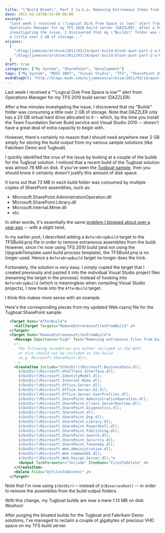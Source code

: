 ```yaml
---
title: "\"Build Bloat\", Part 2 (a.k.a. Removing Extraneous Items from SharePoint Visual Studio Projects)"
date: 2011-03-14T06:54:00-06:00
excerpt:
  "Last week I received a \"Logical Disk Free Space is low\" alert from
  Operations Manager for my TFS 2010 build server (DAZZLER). After a few minutes
  investigating the issue, I discovered that my \"Builds\" folder was consuming
  a little over 2 GB of storage..."
aliases:
  [
    "/blog/jjameson/archive/2011/03/13/quot-build-bloat-quot-part-2-a-k-a-removing-extraneous-items-from-sharepoint-visual-studio-projects.aspx",
    "/blog/jjameson/archive/2011/03/14/quot-build-bloat-quot-part-2-a-k-a-removing-extraneous-items-from-sharepoint-visual-studio-projects.aspx",
  ]
draft: true
categories: ["My System", "SharePoint", "Development"]
tags: ["My System", "MOSS 2007", "Visual Studio", "TFS", "SharePoint 2010"]
msdnBlogUrl: "http://blogs.msdn.com/b/jjameson/archive/2011/03/14/quot-build-bloat-quot-part-2-a-k-a-removing-extraneous-items-from-sharepoint-visual-studio-projects.aspx"
---
```


Last week I received a <q class="directQuote">"Logical Disk Free Space is
low"</q> alert from Operations Manager for my TFS 2010 build server (DAZZLER).

After a few minutes investigating the issue, I discovered that my "Builds"
folder was consuming a little over 2 GB of storage. Note that DAZZLER only has a
23 GB virtual hard drive allocated to it -- which, by the time you install the
Team Foundation Server Build service and Visual Studio 2010 -- doesn't have a
great deal of extra capacity to begin with.

However, there's certainly no reason that I should need anywhere near 2 GB
simply for storing the build output from my various sample solutions (like
Fabrikam Demo and Tugboat).

I quickly identified the crux of the issue by looking at a couple of the builds
for the Tugboat solution. I noticed that a recent build of the Tugboat solution
was almost 76 MB on disk. If you've seen the
[Tugboat sample](/blog/jjameson/tags/Tugboat/), then you should know it
certainly doesn't justify this amount of disk space.

It turns out that 73 MB in each build folder was consumed by multiple copies of
SharePoint assemblies, such as:

- Microsoft.SharePoint.AdministrationOperation.dll
- Microsoft.SharePoint.Library.dll
- Microsoft.Internal.Mime.dll
- etc.

In other words, it's essentially the same
[problem I blogged about over a year ago](/blog/jjameson/2010/01/12/build-bloat-and-removing-extraneous-items-from-tfs-builds)
-- with a slight twist.

In my earlier post, I described adding a `BeforeDropBuild` target to the
TFSBuild.proj file in order to remove extraneous assemblies from the build.
However, since I'm now using TFS 2010 build (and not using the
UpgradeTemplate.xaml build process template), the TFSBuild.proj is no longer
used. Hence a `BeforeDropBuild` target no longer does the trick.

Fortunately, the solution is very easy. I simply copied the target that I
created previously and pasted it into the individual Visual Studio project files
(renaming the target in the process). Instead of hooking into `BeforeDropBuild`
(which is meaningless when compiling Visual Studio projects), I now hook into
the `AfterBuild` target.

I think this makes more sense with an example.

Here's the corresponding pieces from my updated Web.csproj file for the Tugboat
SharePoint sample:

```XML
  <Target Name="AfterBuild">
    <CallTarget Targets="RemoveExtraneousFilesFromBuild" />
  </Target>
  <Target Name="RemoveExtraneousFilesFromBuild">
    <Message Importance="high" Text="Removing extraneous files from build output ($(OutDir))..." />
    <!--
      The following assemblies are either included in the WSPs
      or else should not be included in the build
      (e.g. Microsoft.SharePoint.dll).
    -->
    <CreateItem Include="$(OutDir)\Microsoft.BusinessData.dll;
      $(OutDir)\Microsoft.HtmlTrans.Interface.dll;
      $(OutDir)\Microsoft.IdentityModel.dll;
      $(OutDir)\Microsoft.Internal.Mime.dll;
      $(OutDir)\Microsoft.Office.Server.dll;
      $(OutDir)\Microsoft.Office.Server.UI.dll;
      $(OutDir)\Microsoft.Office.Server.UserProfiles.dll;
      $(OutDir)\Microsoft.SharePoint.AdministrationOperation.dll;
      $(OutDir)\Microsoft.SharePoint.Client.ServerRuntime.dll;
      $(OutDir)\Microsoft.SharePoint.Diagnostics.dll;
      $(OutDir)\Microsoft.SharePoint.dll;
      $(OutDir)\Microsoft.SharePoint.Dsp.dll;
      $(OutDir)\Microsoft.SharePoint.Library.dll;
      $(OutDir)\Microsoft.SharePoint.PowerShell.dll;
      $(OutDir)\Microsoft.SharePoint.Publishing.dll;
      $(OutDir)\Microsoft.SharePoint.Search.dll;
      $(OutDir)\Microsoft.SharePoint.Security.dll;
      $(OutDir)\Microsoft.SharePoint.Taxonomy.dll;
      $(OutDir)\Microsoft.Web.Administration.dll;
      $(OutDir)\Microsoft.Web.CommandUI.dll;
      $(OutDir)\Microsoft.Web.Design.Server.dll;">
      <Output TaskParameter="Include" ItemName="FilesToDelete" />
    </CreateItem>
    <Delete Files="@(FilesToDelete)" />
  </Target>
```

Note that I'm now using `$(OutDir)`-- instead of `$(BinariesRoot)` -- in order
to remove the assemblies from the build output folders.

With this change, my Tugboat builds are now a mere 1.13 MB on disk. Woohoo!

After purging the bloated builds for the Tugboat and Fabrikam Demo solutions,
I've managed to reclaim a couple of gigabytes of precious VHD space on my TFS
build server.
